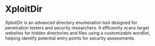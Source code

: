 # XploitDir
XploitDir is an advanced directory enumeration tool designed for penetration testers and security researchers. It efficiently scans target websites for hidden directories and files using a customizable wordlist, helping identify potential entry points for security assessments.
